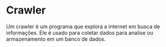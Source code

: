 
# Crawler 

Um crawler é um programa que explora a internet em busca de informações. Ele é usado para coletar dados para analise ou armazenamento em um banco de dados.

